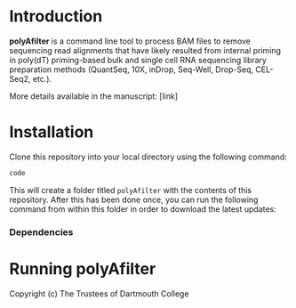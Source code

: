 # Introduction
**polyAfilter** is a command line tool to process BAM files to remove sequencing read alignments that have likely resulted from internal priming in poly(dT) priming-based bulk and single cell RNA sequencing library preparation methods (QuantSeq, 10X, inDrop, Seq-Well, Drop-Seq, CEL-Seq2, etc.).

More details available in the manuscript: [link]

# Installation

Clone this repository into your local directory using the following command:

```bash
code
```

This will create a folder titled `polyAfilter` with the contents of this repository.
After this has been done once, you can run the following command from within this folder in order to download the latest updates:



### Dependencies

# Running polyAfilter


Copyright (c) The Trustees of Dartmouth College
